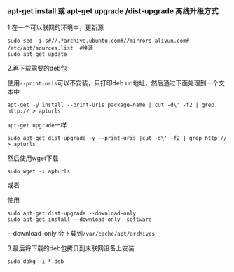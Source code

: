### apt-get install 或 apt-get upgrade /dist-upgrade 离线升级方式

1.在一个可以联网的环境中，更新源

```shell
sudo sed -i s#//.*archive.ubuntu.com#//mirrors.aliyun.com# /etc/apt/sources.list  #换源
sudo apt-get update
```



2.再下载需要的deb包

使用```--print-uris```可以不安装，只打印deb url地址，然后通过下面处理到一个文本中

```apt-get -y install --print-uris package-name | cut -d\' -f2 | grep http:// > apturls```

```apt-get upgrade```一样

```sudo apt-get dist-upgrade -y --print-uris |cut -d\' -f2 | grep http:// > apturls```

然后使用wget下载

```sudo wget -i apturls```

或者

使用 

```
sudo apt-get dist-upgrade --download-only
sudo apt-get install --download-only  software
```

--download-only 会下载到```/var/cache/apt/archives```



3.最后将下载的deb包拷贝到未联网设备上安装

```sudo dpkg -i *.deb```